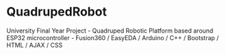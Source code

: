 # QuadrupedRobot
University Final Year Project - Quadruped Robotic Platform based around ESP32 microcontroller - Fusion360 / EasyEDA /  Arduino / C++ / Bootstrap / HTML / AJAX / CSS
